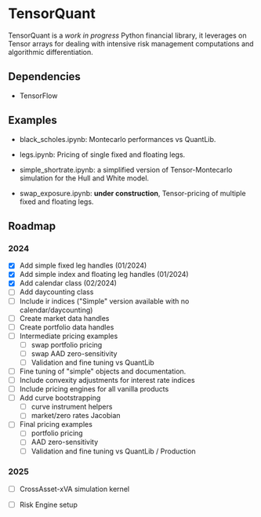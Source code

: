 # TensorQuant

TensorQuant is a *work in progress* Python financial library, it leverages on Tensor arrays for dealing with intensive risk management computations and algorithmic differentiation. 


## Dependencies

- TensorFlow

## Examples

* black_scholes.ipynb: Montecarlo performances vs QuantLib.

* legs.ipynb: Pricing of single fixed and floating legs. 

* simple_shortrate.ipynb: a simplified version of Tensor-Montecarlo simulation for the Hull and White model.

* swap_exposure.ipynb: **under construction**, Tensor-pricing of multiple fixed and floating legs.

<!-- ROADMAP -->
## Roadmap
### 2024
- [x] Add simple fixed leg handles (01/2024)
- [x] Add simple index and floating leg handles (01/2024)
- [x] Add calendar class (02/2024)
- [ ] Add daycounting class
- [ ] Include ir indices ("Simple" version available with no calendar/daycounting)
- [ ] Create market data handles
- [ ] Create portfolio data handles
- [ ] Intermediate pricing examples
    - [ ] swap portfolio pricing 
    - [ ] swap AAD zero-sensitivity
    - [ ] Validation and fine tuning vs QuantLib 
- [ ] Fine tuning of "simple" objects and documentation.
- [ ] Include convexity adjustments for interest rate indices
- [ ] Include pricing engines for all vanilla products
- [ ] Add curve bootstrapping
    - [ ] curve instrument helpers
    - [ ] market/zero rates Jacobian
- [ ] Final pricing examples
    - [ ] portfolio pricing 
    - [ ] AAD zero-sensitivity
    - [ ] Validation and fine tuning vs QuantLib / Production
### 2025
- [ ] CrossAsset-xVA simulation kernel
- [ ] Risk Engine setup



